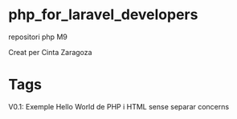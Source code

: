 # php_for_laravel_developers
repositori php M9

Creat per Cinta Zaragoza 


# Tags
V0.1: Exemple Hello World de PHP i HTML sense separar concerns 
